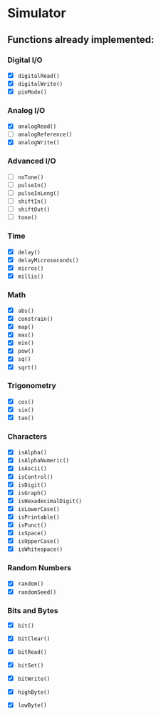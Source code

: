 # Simulator

## Functions already implemented:

### Digital I/O

- [x] `digitalRead()`
- [x] `digitalWrite()`
- [x] `pinMode()`

### Analog I/O

- [x] `analogRead()`
- [ ] `analogReference()`
- [x] `analogWrite()`

### Advanced I/O

- [ ] `noTone()`
- [ ] `pulseIn()`
- [ ] `pulseInLong()`
- [ ] `shiftIn()`
- [ ] `shiftOut()`
- [ ] `tone()`

### Time

- [x] `delay()`
- [x] `delayMicroseconds()`
- [x] `micros()`
- [x] `millis()`

### Math

- [x] `abs()`
- [x] `constrain()`
- [x] `map()`
- [x] `max()`
- [x] `min()`
- [x] `pow()`
- [x] `sq()`
- [x] `sqrt()`

### Trigonometry

- [x] `cos()`
- [x] `sin()`
- [x] `tan()`

### Characters

- [x] `isAlpha()`
- [x] `isAlphaNumeric()`
- [x] `isAscii()`
- [x] `isControl()`
- [x] `isDigit()`
- [x] `isGraph()`
- [x] `isHexadecimalDigit()`
- [x] `isLowerCase()`
- [x] `isPrintable()`
- [x] `isPunct()`
- [x] `isSpace()`
- [x] `isUpperCase()`
- [x] `isWhitespace()`

### Random Numbers

- [x] `random()`
- [x] `randomSeed()`

### Bits and Bytes

- [x] `bit()`
- [x] `bitClear()`
- [x] `bitRead()`
- [x] `bitSet()`
- [x] `bitWrite()`
- [x] `highByte()`
- [x] `lowByte()`







